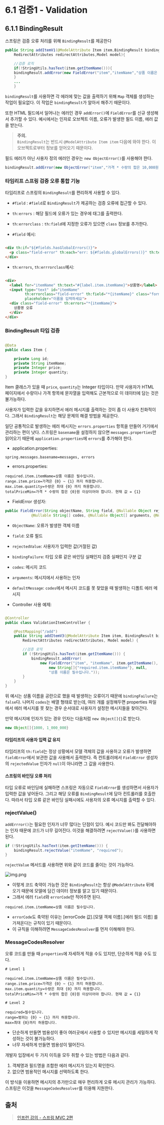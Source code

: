 # 6.1 검증1 - Validation

## 6.1.1 BindingResult

스프링은 검증 오류 처리를 위해 `BindingResult`를 제공한다

```java
public String addItemV1(@ModelAttribute Item item,BindingResult bindingResult,
	RedirectAttributes redirectAttributes,Model model){

	//검증 로직
	if(!StringUtils.hasText(item.getItemName())){
	bindingResult.addError(new FieldError("item","itemName","상품 이름은 필수입니다."));
	}
	...
	}
```

`bindingResult`를 사용하면 각 에러에 맞는 값을 출력하기 위해 `Map` 객체를 생성하는 작업이 필요없다. 이 작업은 `bindingResult`가 알아서 해주기
때문이다.

또한 HTML 필드에서 일어나는 에러인 경우 `addError()`에 `FieldError`를 신규 생성해서 추가할 수 있다. 예시에서는 인자로 오브젝트 이름, 오류가 발생한 필드
이름, 에러 값을 받는다.

> **주의.**  
> `BindingResult`는 반드시 `@ModelAttribute Item item` 다음에 와야 한다.
> 이 오브젝트로부터 정보를 얻어오기 때문이다.

필드 에러가 아닌 사용자 정의 에러인 경우는 `new ObjectError()`를 사용해야 한다.

```java
bindingResult.addError(new ObjectError("item","가격 * 수량의 합은 10,000원 이상이어야 합니다. 현재 값 = "+resultPrice));
```

### 타임리프 스프링 검증 오류 통합 기능

타임리프로 스프링의 `BindingResult`를 편리하게 사용할 수 있다.

- `#field` : `#field`로 `BindingResult`가 제공하는 검증 오류에 접근할 수 있다.
- `th:errors` : 해당 필드에 오류가 있는 경우에 태그를 출력한다.
- `th:errorclass` : `th:field`에 지정한 오류가 있으면 `class` 정보를 추가한다.


- `#field` 예시:

```html

<div th:if="${#fields.hasGlobalErrors()}">
  <p class="field-error" th:each="err: ${#fields.globalErrors()}" th:text="${err}">전체 오류 메시지</p>
</div>
```

- `th:errors`, `th:errrorclass`예시:

```html

<div>
  <label for="itemName" th:text="#{label.item.itemName}">상품명</label>
  <input type="text" id="itemName"
         th:errorclass="field-error" th:field="*{itemName}" class="form-control"
         placeholder="이름을 입력하세요">
  <div class="field-error" th:errors="*{itemName}">
    상품명 오류
  </div>
</div>
```

### BindingResult 타입 검증

```java

@Data
public class Item {

	private Long id;
	private String itemName;
	private Integer price;
	private Integer quantity;
}
```

Item 클래스가 있을 때 `price`, `quantity`는 Integer 타입이다. 만약 사용자가 HTML 페이지에서 수량이나 가격 항목에 문자열을 입력해도 근본적으로 이
데이터에 담는 것은 불가능하다.

사용자가 입력한 값을 유지하면서 에러 메시지를 출력하는 것이 좀 더 사용자 친화적이다. 그래서 `BindingResult`는 해당 문제의 해결 방법을 제공한다.

일단 공통적으로 발생하는 에러 메시지는 `errors.properties` 항목을 만들어 거기에서 관리하는 편이 낫다. 스프링은 `basename`을 설정하지
않으면 `messages.properties`만 읽어오기 때문에 `application.properties`에 `errors`를 추가해야 한다.

- application.properties:

```properties
spring.messages.basename=messages, errors
```

- errors.properties:

```properties
required.item.itemName=상품 이름은 필수입니다.
range.item.price=가격은 {0} ~ {1} 까지 허용합니다.
max.item.quantity=수량은 최대 {0} 까지 허용합니다.
totalPriceMin=가격 * 수량의 합은 {0}원 이상이어야 합니다. 현재 값 = {1}
```

- FieldError 생성자: 

```java
public FieldError(String objectName, String field, @Nullable Object rejectedValue, boolean bindingFailure,
			@Nullable String[] codes, @Nullable Object[] arguments, @Nullable String defaultMessage)
```

- `ObjectName`: 오류가 발생한 객체 이름
- `field`: 오류 필드
- `rejectedValue`: 사용자가 입력한 값(거절된 값)
- `bindingFailure`: 타입 오류 같은 바인딩 실패인지 검증 실패인지 구분 값
- `codes`: 메시지 코드
- `arguments`: 메시지에서 사용하는 인자
- `defaultMessage`: `codes`에서 메시지 코드를 못 찾았을 때 발생하는 디폴트 에러 메시지

- Controller 사용 예제:
```java

@Controller
public class ValidationItemController {

	@PostMapping("/add")
	public String addItemV3(@ModelAttribute Item item, BindingResult bindingResult, 
        RedirectAttributes redirectAttributes, Model model) {

		//검증 로직
		if (!StringUtils.hasText(item.getItemName())) {
			bindingResult.addError(
				new FieldError("item", "itemName", item.getItemName(), false,
					new String[]{"required.item.itemName"}, null,
					"상품 이름은 필수입니다."));
		}
	}
}
```
 
위 예시는 상품 이름을 공란으로 했을 때 발생하는 오류이기 때문에 `bindingFailure`는 `false`다.
나머지 `codes`는 배열 형태로 받는데, 여러 개를 설정해두면 properties 파일에서 에러 메시지를 못 찾는 경우
순서대로 사용자가 설정한 메시지들을 찾아간다. 

만약 메시지에 인자가 있는 경우 인자는 다음처럼 `new Object[]{}`로 받는다.

```java
new Object[]{1000, 1_000_000}
```

#### 타임리프의 사용자 입력 값 유지

타임리프의 `th:field`는 정상 상황에서 모델 객체의 값을 사용하고 오류가 발생하면 `fieldError`에서 보관한 값을 사용해서 출력한다.
즉 컨트롤러에서 `FieldError` 생성자의 `rejectedValue` 인자가 `null`이 아니라면 그 값을 사용한다.

#### 스프링의 바인딩 오류 처리

타입 오류로 바인딩에 실패하면 스프링은 자동으로 `FieldError`를 생성하면서 사용자가 입력한 값을 넣어둔다.
그리고 해당 오류를 `BindingResult`에 담아 컨트롤러를 호출한다. 따라서 타입 오류 같은 바인딩 실패시에도 사용자의 오류 메시지를 출력할 수 있다.

### rejectValue()

`addErrror()`는 필요한 인자가 너무 많다는 단점이 있다. 예시 코드만 봐도 전달해야하는 인자 때문에 코드가 너무 길어진다.
이것을 해결하려면 `rejectValue()`를 사용하면 된다.

```java
if (!StringUtils.hasText(item.getItemName())) {
    bindingResult.rejectValue("itemName", "required");
}
```

`rejectValue` 메서드를 사용하면 위와 같이 코드를 줄이는 것이 가능하다.

![img.png](img.png)

- 이렇게 코드 축약이 가능한 것은 `BindingResult`는 항상 `@ModelAttribute` 뒤에 오기 때문에 모델에 담긴 데이터 정보를
알고 있기 때문이다.
- 그래서 에러 `field`와 `errorCode`만 적어주면 된다.

```properties
required.item.itemName=상품 이름은 필수입니다.
```

- `errorCode`도 축약된 이유는 [errorCode 값].[모델 객체 이름].[에러 필드 이름] 를 가져온다는 규칙이 있기 때문이다.
- 이 규칙을 이해하려면 `MessageCodesResolver`를 먼저 이해해야 한다.

### MessageCodesResolver

오류 코드를 만들 때 `properties`에 자세하게 적을 수도 있지만, 단순하게 적을 수도 있다.

```properties
# Level 1

required.item.itemName=상품 이름은 필수입니다.
range.item.price=가격은 {0} ~ {1} 까지 허용합니다.
max.item.quantity=수량은 최대 {0} 까지 허용합니다.
totalPriceMin=가격 * 수량의 합은 {0}원 이상이어야 합니다. 현재 값 = {1}

# Level 2

required=필수입니다.
range=범위는 {0} ~ {1} 까지 허용합니다.
max=최대 {0}까지 허용합니다. 
```

- 단순하게 만들면 범용성이 좋아 여러곳에서 사용할 수 있지만 메시지를 세밀하게 작성하는 것이 불가능하다.
- 너무 자세하게 만들면 범용성이 떨어진다.

개발자 입장에서 두 가지 이득을 모두 취할 수 있는 방법은 다음과 같다.

1. 객체명과 필드명을 조합한 에러 메시지가 있는지 확인한다.
2. 없으면 범용적인 메시지를 선택하도록 한다.

이 방식을 이용하면 메시지의 추가만으로 매우 편리하게 오류 메시지 관리가 가능하다.
스프링은 이것을 `MessageCodesResolver`를 이용해 지원한다.




## 출처

> [인프런 강의 - 스프링 MVC 2편](https://www.inflearn.com/course/스프링-mvc-2/dashboard)